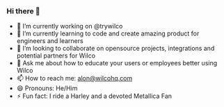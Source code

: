 ### Hi there 👋
- 🔭 I’m currently working on @trywilco
- 🌱 I’m currently learning to code and create amazing product for engineers and learners
- 👯 I’m looking to collaborate on opensource projects, integrations and potential partners for Wilco
- 💬 Ask me about how to educate your users or employees better using Wilco
- 📫 How to reach me: alon@wilcohq.com
- 😄 Pronouns: He/Him
- ⚡ Fun fact: I ride a Harley and a devoted Metallica Fan

